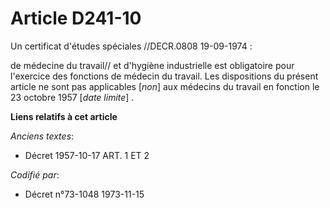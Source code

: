 # Article D241-10

Un certificat d'études spéciales //DECR.0808 19-09-1974 :

de médecine du travail// et d'hygiène industrielle est obligatoire pour l'exercice des fonctions de médecin du travail. Les
dispositions du présent article ne sont pas applicables [*non*] aux médecins du travail en fonction le 23 octobre 1957 [*date
limite*] .

**Liens relatifs à cet article**

_Anciens textes_:

  - Décret  1957-10-17 ART. 1 ET 2

_Codifié par_:

  - Décret n°73-1048 1973-11-15
